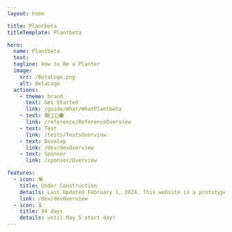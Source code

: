 ```yaml
---
layout: home

title: Plantbeta
titleTemplate: Plantbeta

hero: 
  name: Plantbeta
  text: 
  tagline: How to Be a Planter
  image:
    src: /BetaLogo.png
    alt: BetaLogo
  actions:
    - theme: brand
      text: Get Started
      link: /guide/What/WhatPlantbeta
    - text: 🟩🔺🔷💜🟠
      link: /reference/ReferenceOverview
    - text: Test
      link: /tests/TestsOverview
    - text: Develop
      link: /dev/devOverview
    - text: Sponsor
      link: /sponsor/Overview

features:
  - icon: 🛠️
    title: Under Construction 
    details: Last Updated February 1, 2024. This website is a prototype, not the final product
    link: /dev/devOverview
  - icon: ⏳
    title: 94 days
    details: until May 5 start day!
---
```

